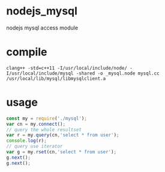 # nodejs_mysql
nodejs mysql access module
# compile
```
clang++ -std=c++11 -I/usr/local/include/node/ -I/usr/local/include/mysql -shared -o _mysql.node mysql.cc /usr/local/lib/mysql/libmysqlclient.a
```
# usage 
```javascript
const my = require('./mysql');
var cn = my.connect();
// query the whole resultset
var r = my.query(cn,'select * from user');
console.log(r);
// query use iterator
var g = my.rset(cn,'select * from user');
g.next();
g.next();
```

